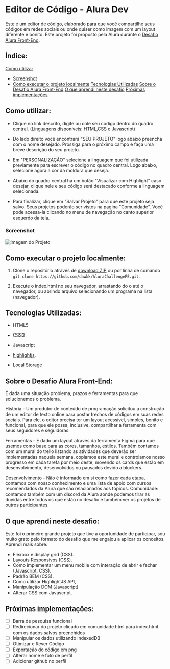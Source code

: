 # Editor de Código - Alura Dev

Este é um editor de código, elaborado para que você compartilhe seus códigos em redes sociais ou onde quiser como imagem com um layout diferente e bonito.
Este projeto foi proposto pela Alura durante o [Desafio Alura Front-End](#Sobre-o-desafio-alura-front-end).

## Índice:

[Como utilizar](#Como-utilizar)
 - [Screenshot](#Screenshot)
  - [Como executar o projeto localmente](#Como-executar-o-projeto-localmente)
[Tecnologias Utilizadas](#Tecnologias-utilizadas)
[Sobre o Desafio Alura Front-End](#Sobre-o-desafio-alura-front-end)
[O que aprendi neste desafio](#O-que-aprendi-neste-desafio)
[Próximas implementações](#Próximas-implementações)

## Como utilizar:

* Clique no link descrito, digite ou cole seu código dentro do quadro central. (Linguagens disponíveis: HTML,CSS e Javascript)

* Do lado direito você encontrará "SEU PROJETO" logo abaixo preencha com o nome desejado. Prossiga para o próximo campo e faça uma breve descrição do seu projeto.

* Em "PERSONALIZAÇÃO" selecione a linguagem que foi utilizada previamente para escrever o código no quadro central. Logo abaixo, selecione agora a cor da moldura que deseja.

* Abaixo do quadro central há um botão "Visualizar com Highlight" caso desejar, clique nele e seu código será destacado conforme a linguagem selecionada.

* Para finalizar, clique em "Salvar Projeto" para que este projeto seja salvo. Seus projetos poderão ser vistos na pagina "Comunidade". Você pode acessa-la clicando no menu de navegação no canto superior esquerdo da tela.

### Screenshot

![Imagem do Projeto](../imagens/Projeto_Final.png)

## Como executar o projeto localmente:

1. Clone o repositório através de [download ZIP](https://github.com/dawkk/AluraChallengeFE) ou por linha de comando `git clone https://github.com/dawkk/AluraChallengeFE.git`.

2. Execute o index.html no seu navegador, arrastando do o até o navegador, ou abrindo arquivo selecionando um programa na lista (navegador).


## Tecnologias Utilizadas:

* HTML5

* CSS3

* Javascript

* [highlightjs](https://highlightjs.org/).

* Local Storage

## Sobre o Desafio Alura Front-End:

É dada uma situação problema, prazos e ferramentas para que solucionemos o problema.

História - Um produtor de conteúdo de programação solicitou a construção de um editor de texto online para postar trechos de códigos em suas redes sociais. Para ele, o editor precisa ter um layout acessível, simples, bonito e funcional, para que ele possa, inclusive, compartilhar a ferramenta com seus seguidores e seguidoras. 

Ferramentas - É dado um layout através da ferramenta Figma para que usemos como base para as cores, tamanhos, estilos. Também contamos com um mural do trello listando as atividades que deverão ser implementadas naquela semana, copiamos este mural e controlamos nosso progresso em cada tarefa por meio deste, movendo os cards que estão em desenvolvimento, desenvolvidos ou pausados devido a blockers. 

Desenvolvimento - Não é informado em si como fazer cada etapa, contamos com nosso conhecimento e uma lista de apoio com cursos recomendados da Alura que são relacionados aos tópicos. Comunidade: contamos também com um discord da Alura aonde podemos tirar as duvidas entre todos os que estão no desafio e também ver os projetos de outros participantes.

## O que aprendi neste desafio:

Este foi o primeiro grande projeto que tive a oportunidade de participar, sou muito grato pelo formato do desafio que me engajou a aplicar os conceitos. Aprendi mais sobre:

- Flexbox e display grid (CSS).
- Layouts Responsivos (CSS).
- Como implementar um menu mobile com interação de abrir e fechar (Javascript, CSS).
- Padrão BEM (CSS).
- Como utilizar HighlightJS API, 
- Manipulação DOM (Javascript)
- Alterar CSS com Javascript.

## Próximas implementações:
- [ ] Barra de pesquisa funcional
- [ ] Redirecionar do projeto clicado em comunidade.html para index.html com os dados salvos preenchidos
- [ ] Manipular os dados utilizando indexedDB
- [ ] Otimizar e Rever Código
- [ ] Exportação do código em png
- [ ] Alterar nome e foto de perfil
- [ ] Adicionar github no perfil